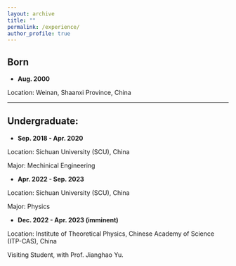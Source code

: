 ```yaml
---
layout: archive
title: ""
permalink: /experience/
author_profile: true
---
```


## Born
- **Aug. 2000**

Location: Weinan, Shaanxi Province, China

---

## Undergraduate: 

- **Sep. 2018 - Apr. 2020**

Location: Sichuan University (SCU), China

Major: Mechinical Engineering

- **Apr. 2022 - Sep. 2023**

Location: Sichuan University (SCU), China

Major: Physics

- **Dec. 2022 - Apr. 2023 (imminent)**

Location: Institute of Theoretical Physics, Chinese Academy of Science (ITP-CAS), China

Visiting Student, with Prof. Jianghao Yu.






